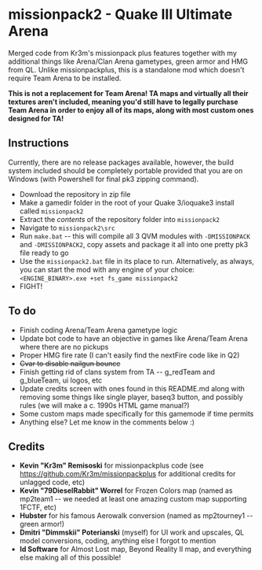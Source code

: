 # missionpack2 - Quake III Ultimate Arena
 Merged code from Kr3m's missionpack plus features together with my additional things like Arena/Clan Arena gametypes, green armor and HMG from QL. Unlike missionpackplus, this is a standalone mod which doesn't require Team Arena to be installed.
 
**This is not a replacement for Team Arena! TA maps and virtually all their textures aren't included, meaning you'd still have to legally purchase Team Arena in order to enjoy all of its maps, along with most custom ones designed for TA!**

## Instructions
Currently, there are no release packages available, however, the build system included should be completely portable provided that you are on Windows (with Powershell for final pk3 zipping command).
- Download the repository in zip file
- Make a gamedir folder in the root of your Quake 3/ioquake3 install called `missionpack2`
- Extract the *contents* of the repository folder into `missionpack2`
- Navigate to `missionpack2\src`
- Run `make.bat` -- this will compile all 3 QVM modules with `-DMISSIONPACK` and `-DMISSIONPACK2`, copy assets and package it all into one pretty pk3 file ready to go
- Use the `missionpack2.bat` file in its place to run. Alternatively, as always, you can start the mod with any engine of your choice:
  `<ENGINE_BINARY>.exe +set fs_game missionpack2`
- FIGHT!

## To do
- Finish coding Arena/Team Arena gametype logic
- Update bot code to have an objective in games like Arena/Team Arena where there are no pickups
- Proper HMG fire rate (I can't easily find the nextFire code like in Q2)
- ~~Cvar to disable nailgun bounce~~
- Finish getting rid of clans system from TA -- g_redTeam and g_blueTeam, ui logos, etc
- Update credits screen with ones found in this README.md along with removing some things like single player, baseq3 button, and possibly rules (we will make a c. 1990s HTML game manual?)
- Some custom maps made specifically for this gamemode if time permits
- Anything else? Let me know in the comments below :)



 ## Credits
 - **Kevin "Kr3m" Remisoski** for missionpackplus code (see <https://github.com/Kr3m/missionpackplus> for additional credits for unlagged code, etc)
 - **Kevin "79DieselRabbit" Worrel** for Frozen Colors map (named as mp2team1 -- we needed at least one amazing custom map supporting 1FCTF, etc)
 - **Hubster** for his famous Aerowalk conversion (named as mp2tourney1 -- green armor!)
 - **Dmitri "Dimmskii" Poterianski** (myself) for UI work and upscales, QL model conversions, coding, anything else I forgot to mention
 - **Id Software** for Almost Lost map, Beyond Reality II map, and everything else making all of this possible!
